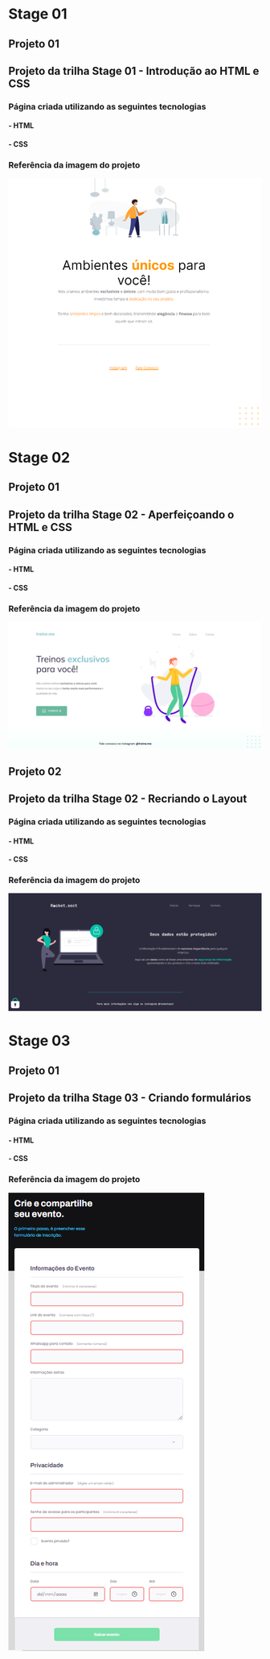 # Stage 01

## Projeto 01

## Projeto da trilha Stage 01 - Introdução ao HTML e CSS

### Página criada utilizando as seguintes tecnologias

#### - HTML

#### - CSS

### Referência da imagem do projeto

![Imagem contem uma pessoa de camisa laranja e calça azul em um ambiente destraído, parecendo uma sala de estar.](/Stage-01/Projeto-01/img/screenshot.png)

# Stage 02

## Projeto 01

## Projeto da trilha Stage 02 - Aperfeiçoando o HTML e CSS

### Página criada utilizando as seguintes tecnologias

#### - HTML

#### - CSS

### Referência da imagem do projeto

![Imagem contem uma pessoa de camisa laranja e calça azul em um ambiente destraído, parecendo uma sala de estar.](/Stage-02/Projeto-02-01/images/screenshot.png)

## Projeto 02

## Projeto da trilha Stage 02 - Recriando o Layout

### Página criada utilizando as seguintes tecnologias

#### - HTML

#### - CSS

### Referência da imagem do projeto

![Imagem contem uma pessoa de camisa laranja e calça azul em um ambiente destraído, parecendo uma sala de estar.](/Stage-02/Projeto-02-02/images/screenshot.png)

# Stage 03

## Projeto 01

## Projeto da trilha Stage 03 - Criando formulários

### Página criada utilizando as seguintes tecnologias

#### - HTML

#### - CSS

### Referência da imagem do projeto

![Imagem contem uma pessoa de camisa laranja e calça azul em um ambiente destraído, parecendo uma sala de estar.](/Stage-03/Projeto-03-01/images/screenshot.png)
